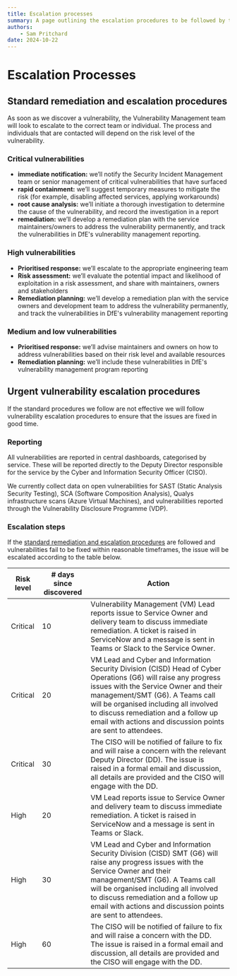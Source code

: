 ```yaml
---
title: Escalation processes
summary: A page outlining the escalation procedures to be followed by the vulnerability management team.
authors:
    - Sam Pritchard
date: 2024-10-22
---
```

# Escalation Processes

## Standard remediation and escalation procedures
As soon as we discover a vulnerability, the Vulnerability Management team will look to escalate to the correct team or individual. The process and individuals that are contacted will depend on the risk level of the vulnerability.

### Critical vulnerabilities

- **immediate notification:** we’ll notify the Security Incident Management team or senior management of critical vulnerabilities that have surfaced
- **rapid containment:** we’ll suggest temporary measures to mitigate the risk (for example, disabling affected services, applying workarounds)
- **root cause analysis:** we’ll initiate a thorough investigation to determine the cause of the vulnerability, and record the investigation in a report
- **remediation:** we’ll develop a remediation plan with the service maintainers/owners to address the vulnerability permanently, and track the vulnerabilities in DfE's vulnerability management reporting.

### High vulnerabilities

- **Prioritised response:** we’ll escalate to the appropriate engineering team
- **Risk assessment:** we’ll evaluate the potential impact and likelihood of exploitation in a risk assessment, and share with maintainers, owners and stakeholders
- **Remediation planning:** we’ll develop a remediation plan with the service owners and development team to address the vulnerability permanently, and track the vulnerabilities in DfE's vulnerability management reporting

### Medium and low vulnerabilities

- **Prioritised response:** we’ll advise maintainers and owners on how to address vulnerabilities based on their risk level and available resources
- **Remediation planning:** we’ll include these vulnerabilities in  DfE's vulnerability management program reporting

## Urgent vulnerability escalation procedures

If the standard procedures we follow are not effective we will follow vulnerability escalation procedures to ensure that the issues are fixed in good time.

### Reporting
All vulnerabilities are reported in central dashboards, categorised by service. These will be reported directly to the Deputy Director responsible for the service by the Cyber and Information Security Officer (CISO).

We currently collect data on open vulnerabilities for SAST (Static Analysis Security Testing), SCA (Software Composition Analysis), Qualys infrastructure scans (Azure Virtual Machines), and vulnerabilities reported through the Vulnerability Disclosure Programme (VDP).

### Escalation steps
If the [standard remediation and escalation procedures](#standard-remediation-and-escalation-procedures) are followed and vulnerabilities fail to be fixed within reasonable timeframes, the issue will be escalated according to the table below.

| Risk level | # days since discovered | Action                                                                                                                                                                                                                                                                                                              |
| ---------- | ----------------------- | ------------------------------------------------------------------------------------------------------------------------------------------------------------------------------------------------------------------------------------------------------------------------------------------------------------------- |
| Critical   | 10                      | Vulnerability Management (VM) Lead reports issue to Service Owner and delivery team to discuss immediate remediation. A ticket is raised in ServiceNow and a message is sent in Teams or Slack to the Service Owner.                                                                                                                     |
| Critical   | 20                      | VM Lead and Cyber and Information Security Division (CISD) Head of Cyber Operations (G6) will raise any progress issues with the Service Owner and their management/SMT (G6). A Teams call will be organised including all involved to discuss remediation and a follow up email with actions and discussion points are sent to attendees. |
| Critical   | 30                      | The CISO will be notified of failure to fix and will raise a concern with the relevant Deputy Director (DD). The issue is raised in a formal email and discussion, all details are provided and the CISO will engage with the DD.                                                                                  |
| High       | 20                      | VM Lead reports issue to Service Owner and delivery team to discuss immediate remediation. A ticket is raised in ServiceNow and a message is sent in Teams or Slack.                                                                                                                     |
| High       | 30                      | VM Lead and Cyber and Information Security Division (CISD) SMT (G6) will raise any progress issues with the Service Owner and their management/SMT (G6). A Teams call will be organised including all involved to discuss remediation and a follow up email with actions and discussion points are sent to attendees. |
| High       | 60                      | The CISO will be notified of failure to fix and will raise a concern with the DD. The issue is raised in a formal email and discussion, all details are provided and the CISO will engage with the DD.                                                                                  |

